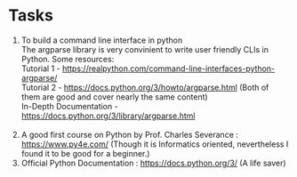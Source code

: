 # Tasks
1. To build a command line interface in python <br>
   The argparse library is very convinient to write user friendly CLIs in Python. Some resources:<br>
   Tutorial 1 - https://realpython.com/command-line-interfaces-python-argparse/<br>
   Tutorial 2 - https://docs.python.org/3/howto/argparse.html  (Both of them are good and cover nearly the same content)<br>
   In-Depth Documentation - https://docs.python.org/3/library/argparse.html </br></br>
2. A good first course on Python by Prof. Charles Severance : https://www.py4e.com/  (Though it is Informatics oriented, nevertheless I found it to be good for a beginner.) 
3. Official Python Documentation : https://docs.python.org/3/  (A life saver)
